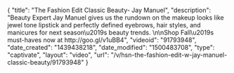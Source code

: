 {
    "title": "The Fashion Edit Classic Beauty- Jay Manuel",
    "description": "Beauty Expert Jay Manuel gives us the rundown on the makeup looks like jewel tone lipstick and perfectly defined eyebrows, hair styles, and manicures for next season\u2019s beauty trends. \n\nShop Fall\u2019s must-haves now at http:\/\/goo.gl\/v1uBB4",
    "videoid": "91793948",
    "date_created": "1439438218",
    "date_modified": "1500483708",
    "type": "captivate",
    "layout": "video",
    "url": "\/v\/hsn-the-fashion-edit-w-jay-manuel-classic-beauty\/91793948"
}